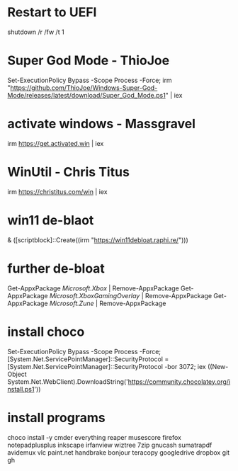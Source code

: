 # Restart to UEFI
shutdown /r /fw /t 1

# Super God Mode - ThioJoe
Set-ExecutionPolicy Bypass -Scope Process -Force; irm "https://github.com/ThioJoe/Windows-Super-God-Mode/releases/latest/download/Super_God_Mode.ps1" | iex

# activate windows - Massgravel
irm https://get.activated.win | iex

# WinUtil - Chris Titus
irm https://christitus.com/win | iex

# win11 de-blaot
& ([scriptblock]::Create((irm "https://win11debloat.raphi.re/")))

# further de-bloat
Get-AppxPackage *Microsoft.Xbox* | Remove-AppxPackage
Get-AppxPackage *Microsoft.XboxGamingOverlay* | Remove-AppxPackage
Get-AppxPackage *Microsoft.Zune* | Remove-AppxPackage

# install choco
Set-ExecutionPolicy Bypass -Scope Process -Force; [System.Net.ServicePointManager]::SecurityProtocol = [System.Net.ServicePointManager]::SecurityProtocol -bor 3072; iex ((New-Object System.Net.WebClient).DownloadString('https://community.chocolatey.org/install.ps1'))
# install programs
choco install -y cmder everything reaper musescore firefox notepadplusplus inkscape irfanview wiztree 7zip gnucash sumatrapdf avidemux vlc paint.net handbrake bonjour teracopy googledrive dropbox git gh
